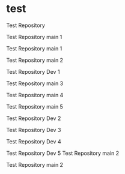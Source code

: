# test
Test Repository

Test Repository main 1

Test Repository main 1

Test Repository main 2

Test Repository Dev 1

Test Repository main 3

Test Repository main 4

Test Repository main 5

Test Repository Dev 2

Test Repository Dev 3

Test Repository Dev 4

Test Repository Dev 5
Test Repository main 2

Test Repository main 2
